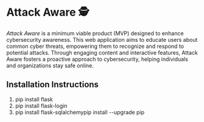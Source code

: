
# Attack Aware :detective:

*Attack Aware* is a minimum viable product (MVP) designed to enhance cybersecurity awareness. This web application aims to educate users about common cyber threats, empowering them to recognize and respond to potential attacks. Through engaging content and interactive features, Attack Aware fosters a proactive approach to cybersecurity, helping individuals and organizations stay safe online.



## Installation Instructions


1. pip install flask
2. pip install flask-login
3. pip install flask-sqlalchemypip install --upgrade pip
